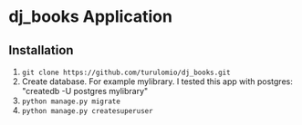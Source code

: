 # dj_books Application

## Installation

1. `git clone https://github.com/turulomio/dj_books.git`
1. Create database. For example mylibrary. I tested this app with postgres: "createdb -U postgres mylibrary"
1. `python manage.py migrate`
1. `python manage.py createsuperuser`

